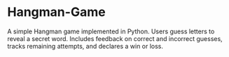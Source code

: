 # Hangman-Game
A simple Hangman game implemented in Python. Users guess letters to reveal a secret word. Includes feedback on correct and incorrect guesses, tracks remaining attempts, and declares a win or loss.
